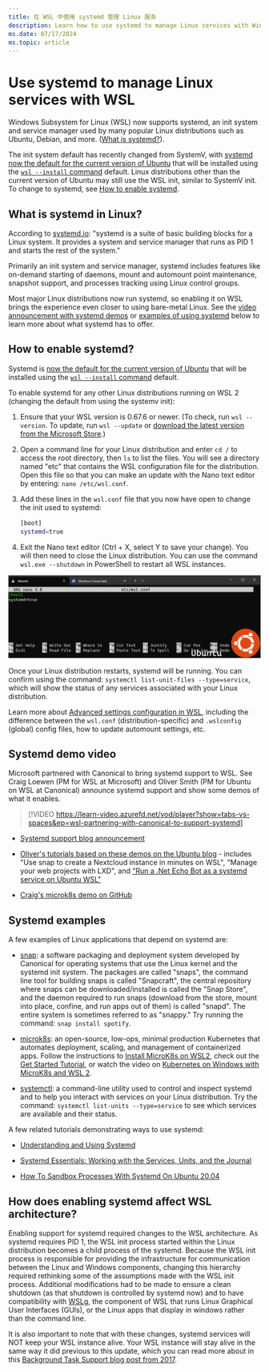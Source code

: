 ```yaml
---
title: 在 WSL 中使用 systemd 管理 Linux 服务
description: Learn how to use systemd to manage Linux services with Windows Subsystem for Linux.
ms.date: 07/17/2024
ms.topic: article
---
```


# Use systemd to manage Linux services with WSL

Windows Subsystem for Linux (WSL) now supports systemd, an init system and service manager used by many popular Linux distributions such as Ubuntu, Debian, and more. ([What is systemd?](#what-is-systemd-in-linux)).

The init system default has recently changed from SystemV, with [systemd now the default for the current version of Ubuntu](https://canonical.com/blog/ubuntu-desktop-23-04-release-roundup#:~:text=Systemd%20becomes%20the%20default%20for%20Ubuntu%20on%20WSL) that will be installed using the [`wsl --install` command](./install.md) default. Linux distributions other than the current version of Ubuntu may still use the WSL init, similar to SystemV init. To change to systemd, see [How to enable systemd](#how-to-enable-systemd).

## What is systemd in Linux?

According to [systemd.io](https://systemd.io): "systemd is a suite of basic building blocks for a Linux system. It provides a system and service manager that runs as PID 1 and starts the rest of the system."

Primarily an init system and service manager, systemd includes features like on-demand starting of daemons, mount and automount point maintenance, snapshot support, and processes tracking using Linux control groups.

Most major Linux distributions now run systemd, so enabling it on WSL brings the experience even closer to using bare-metal Linux. See the [video announcement with systemd demos](#systemd-demo-video) or [examples of using systemd](#systemd-examples) below to learn more about what systemd has to offer.

## How to enable systemd?

Systemd is [now the default for the current version of Ubuntu](https://canonical.com/blog/ubuntu-desktop-23-04-release-roundup#:~:text=Systemd%20becomes%20the%20default%20for%20Ubuntu%20on%20WSL) that will be installed using the [`wsl --install` command](./install.md) default.

To enable systemd for any other Linux distributions running on WSL 2 (changing the default from using the systemv init):

1. Ensure that your WSL version is 0.67.6 or newer. (To check, run `wsl --version`. To update, run `wsl --update` or [download the latest version from the Microsoft Store](https://aka.ms/wslstorepage).)

2. Open a command line for your Linux distribution and enter `cd /` to access the root directory, then `ls` to list the files. You will see a directory named "etc" that contains the WSL configuration file for the distribution. Open this file so that you can make an update with the Nano text editor by entering: `nano /etc/wsl.conf`.

3. Add these lines in the `wsl.conf` file that you now have open to change the init used to systemd:

    ```bash
    [boot]
    systemd=true
    ```

4. Exit the Nano text editor (Ctrl + X, select Y to save your change). You will then need to close the Linux distribution. You can use the command `wsl.exe --shutdown` in PowerShell to restart all WSL instances.

![Enable systemd on WSL 2](media/systemd-enable.png)

Once your Linux distribution restarts, systemd will be running. You can confirm using the command: `systemctl list-unit-files --type=service`, which will show the status of any services associated with your Linux distribution.

Learn more about [Advanced settings configuration in WSL](wsl-config.md), including the difference between the `wsl.conf` (distribution-specific) and `.wslconfig` (global) config files, how to update automount settings, etc.

## Systemd demo video

Microsoft partnered with Canonical to bring systemd support to WSL. See Craig Loewen (PM for WSL at Microsoft) and Oliver Smith (PM for Ubuntu on WSL at Canonical) announce systemd support and show some demos of what it enables.

> [!VIDEO https://learn-video.azurefd.net/vod/player?show=tabs-vs-spaces&ep=wsl-partnering-with-canonical-to-support-systemd]

- [Systemd support blog announcement](https://devblogs.microsoft.com/commandline/systemd-support-is-now-available-in-wsl/)

- [Oliver's tutorials based on these demos on the Ubuntu blog](https://ubuntu.com/blog/ubuntu-wsl-enable-systemd) - includes "Use snap to create a Nextcloud instance in minutes on WSL", "Manage your web projects with LXD", and ["Run a .Net Echo Bot as a systemd service on Ubuntu WSL"](https://ubuntu.com/tutorials/run-dotnet-echo-bot-with-systemd-on-ubuntu-wsl#1-overview)

- [Craig's microk8s demo on GitHub](https://github.com/craigloewen-msft/microk8sdemo)

## Systemd examples

A few examples of Linux applications that depend on systemd are:

- [snap](https://snapcraft.io/): a software packaging and deployment system developed by Canonical for operating systems that use the Linux kernel and the systemd init system. The packages are called "snaps", the command line tool for building snaps is called "Snapcraft", the central repository where snaps can be downloaded/installed is called the "Snap Store", and the daemon required to run snaps (download from the store, mount into place, confine, and run apps out of them) is called "snapd". The entire system is sometimes referred to as "snappy." Try running the command: `snap install spotify`.

- [microk8s](https://microk8s.io/): an open-source, low-ops, minimal production Kubernetes that automates deployment, scaling, and management of containerized apps. Follow the instructions to [Install MicroK8s on WSL2](https://microk8s.io/docs/install-wsl2), check out the [Get Started Tutorial](https://microk8s.io/docs/getting-started), or watch the video on [Kubernetes on Windows with MicroK8s and WSL 2](https://ubuntu.com/blog/kubernetes-on-windows-with-microk8s-and-wsl-2).

- [systemctl](https://www.linode.com/docs/guides/introduction-to-systemctl/): a command-line utility used to control and inspect systemd and to help you interact with services on your Linux distribution. Try the command: `systemctl list-units --type=service` to see which services are available and their status.

A few related tutorials demonstrating ways to use systemd:

- [Understanding and Using Systemd](https://www.linux.com/training-tutorials/understanding-and-using-systemd/)

- [Systemd Essentials: Working with the Services, Units, and the Journal](https://www.digitalocean.com/community/tutorials/systemd-essentials-working-with-services-units-and-the-journal)

- [How To Sandbox Processes With Systemd On Ubuntu 20.04](https://www.digitalocean.com/community/tutorials/how-to-sandbox-processes-with-systemd-on-ubuntu-20-04)

## How does enabling systemd affect WSL architecture?

Enabling support for systemd required changes to the WSL architecture. As systemd requires PID 1, the WSL init process started within the Linux distribution becomes a child process of the systemd. Because the WSL init process is responsible for providing the infrastructure for communication between the Linux and Windows components, changing this hierarchy required rethinking some of the assumptions made with the WSL init process. Additional modifications had to be made to ensure a clean shutdown (as that shutdown is controlled by systemd now) and to have compatibility with [WSLg](tutorials/gui-apps.md), the component of WSL that runs Linux Graphical User Interfaces (GUIs), or the Linux apps that display in windows rather than the command line.

It is also important to note that with these changes, systemd services will NOT keep your WSL instance alive. Your WSL instance will stay alive in the same way it did previous to this update, which you can read more about in this [Background Task Support blog post from 2017](https://devblogs.microsoft.com/commandline/background-task-support-in-wsl/).
